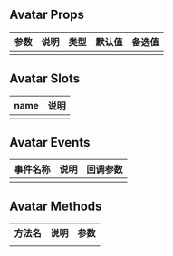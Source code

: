 ## Avatar Props

| 参数         |   说明         | 类型     | 默认值      | 备选值            |
| ----------- | ------------- | -------- | --------- | ---------------- |
|             |               |           |          |                  |

## Avatar Slots

|   name  |      说明       |
|  ------  |    ---------   |
|          |                |

## Avatar Events

|   事件名称   |    说明   |  回调参数  |
| -------    | --------- |  --------- |
|            |           |            |

## Avatar Methods

|  方法名  |   说明   |   参数   |
| ------- | ------  |  ------  |
|         |         |          |

